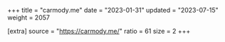 +++
title = "carmody.me"
date = "2023-01-31"
updated = "2023-07-15"
weight = 2057

[extra]
source = "https://carmody.me/"
ratio = 61
size = 2
+++

